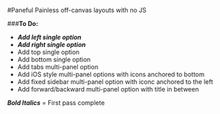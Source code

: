 #Paneful
Painless off-canvas layouts with no JS

###**To Do:**

* **_Add left single option_**
* **_Add right single option_**
* Add top single option
* Add bottom single option
* Add tabs multi-panel option
* Add iOS style multi-panel options with icons anchored to bottom
* Add fixed sidebar multi-panel option with iconc anchored to the left
* Add forward/backward multi-panel option with title in between

**_Bold Italics_** = First pass complete
